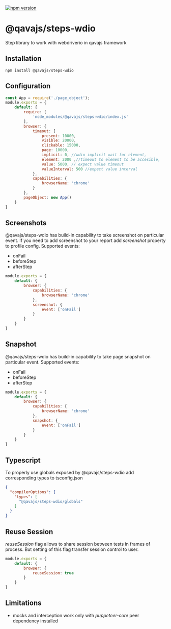 [![npm version](https://badge.fury.io/js/@qavajs%2Fsteps-wdio.svg)](https://badge.fury.io/js/@qavajs%2Fsteps-wdio)

# @qavajs/steps-wdio
Step library to work with webdriverio in qavajs framework

## Installation

`npm install @qavajs/steps-wdio`

## Configuration
```javascript
const App = require('./page_object');
module.exports = {
    default: {
        require: [
            'node_modules/@qavajs/steps-wdio/index.js'
        ],
        browser: {
            timeout: {
                present: 10000,
                visible: 20000,
                clickable: 15000,
                page: 10000,
                implicit: 0, //wdio implicit wait for element,
                element: 2000 ,//timeout to element to be accesible,
                value: 5000, // expect value timeout
                valueInterval: 500 //expect value interval
            },
            capabilities: {
                browserName: 'chrome'
            }
        },
        pageObject: new App()
    }
}
```

## Screenshots
@qavajs/steps-wdio has build-in capability to take screenshot on particular event. If you need to add 
screenshot to your report add _screenshot_ property to profile config.
Supported events:
- onFail
- beforeStep
- afterStep

```javascript
module.exports = {
    default: {
        browser: {
            capabilities: {
                browserName: 'chrome'
            },
            screenshot: {
                event: ['onFail']
            }
        }
    }
}
```

## Snapshot
@qavajs/steps-wdio has build-in capability to take page snapshot on particular event.
Supported events:
- onFail
- beforeStep
- afterStep

```javascript
module.exports = {
    default: {
        browser: {
            capabilities: {
                browserName: 'chrome'
            },
            snapshot: {
                event: ['onFail']
            }
        }
    }
}
```

## Typescript
To properly use globals exposed by @qavajs/steps-wdio add corresponding types to tsconfig.json
```json
{
  "compilerOptions": {
    "types": [
      "@qavajs/steps-wdio/globals"
    ]
  }
}
```

## Reuse Session
_reuseSession_ flag allows to share session between tests in frames of process. But setting of this flag 
transfer session control to user.

```javascript
module.exports = {
    default: {
        browser: {
            reuseSession: true
        }
    }
}
```

## Limitations
- mocks and interception work only with _puppeteer-core_ peer dependency installed


